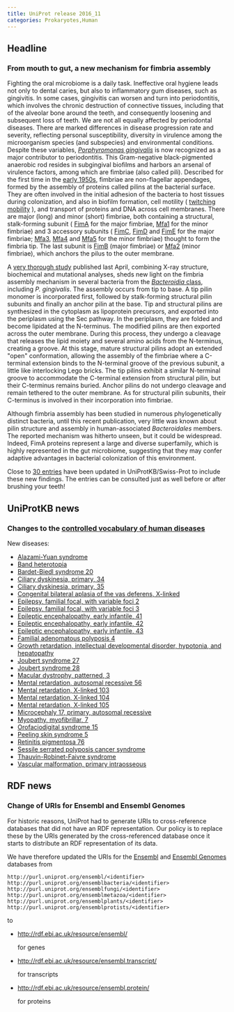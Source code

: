 ```yaml
---
title: UniProt release 2016_11
categories: Prokaryotes,Human
---
```


## Headline

### From mouth to gut, a new mechanism for fimbria assembly

Fighting the oral microbiome is a daily task. Ineffective oral hygiene leads not only to dental caries, but also to inflammatory gum diseases, such as gingivitis. In some cases, gingivitis can worsen and turn into periodontitis, which involves the chronic destruction of connective tissues, including that of the alveolar bone around the teeth, and consequently loosening and subsequent loss of teeth. We are not all equally affected by periodontal diseases. There are marked differences in disease progression rate and severity, reflecting personal susceptibility, diversity in virulence among the microorganism species (and subspecies) and environmental conditions. Despite these variables, [*Porphyromonas gingivalis*](https://www.ncbi.nlm.nih.gov/pubmed/26903954) is now recognized as a major contributor to periodontitis. This Gram-negative black-pigmented anaerobic rod resides in subgingival biofilms and harbors an arsenal of virulence factors, among which are fimbriae (also called pili). Described for the first time in the [early 1950s](https://www.ncbi.nlm.nih.gov/pubmed/13295908), fimbriae are non-flagellar appendages, formed by the assembly of proteins called pilins at the bacterial surface. They are often involved in the initial adhesion of the bacteria to host tissues during colonization, and also in biofilm formation, cell motility ( [twitching mobility](https://www.youtube.com/watch?v=yGMSQNBDq48) ), and transport of proteins and DNA across cell membranes. There are major (long) and minor (short) fimbriae, both containing a structural, stalk-forming subunit ( [FimA](http://www.uniprot.org/uniprot/?query=gene:fima+and+taxonomy:Porphyromonas+gingivalis+and+reviewed:yes) for the major fimbriae, [Mfa1](http://www.uniprot.org/uniprot/?query=gene:mfa1+and+taxonomy:Porphyromonas+gingivalis+and+reviewed:yes) for the minor fimbriae) and 3 accessory subunits ( [FimC](http://www.uniprot.org/uniprot/?query=gene:fimc+and+taxonomy:Porphyromonas+gingivalis+and+reviewed:yes), [FimD](http://www.uniprot.org/uniprot/?query=gene:fimd+and+taxonomy:Porphyromonas+gingivalis+and+reviewed:yes) and [FimE](http://www.uniprot.org/uniprot/?query=gene:fime+and+taxonomy:Porphyromonas+gingivalis+and+reviewed:yes) for the major fimbriae; [Mfa3](http://www.uniprot.org/uniprot/?query=gene:mfa3+and+taxonomy:Porphyromonas+gingivalis+and+reviewed:yes), [Mfa4](http://www.uniprot.org/uniprot/?query=gene:mfa4+and+taxonomy:Porphyromonas+gingivalis+and+reviewed:yes) and [Mfa5](http://www.uniprot.org/uniprot/?query=gene:mfa5+and+taxonomy:Porphyromonas+gingivalis) for the minor fimbriae) thought to form the fimbria tip. The last subunit is [FimB](http://www.uniprot.org/uniprot/?query=gene:fimb+and+taxonomy:Porphyromonas+gingivalis+and+reviewed:yes) (major fimbriae) or [Mfa2](http://www.uniprot.org/uniprot/?query=gene:mfa2+and+taxonomy:Porphyromonas+gingivalis+and+reviewed:yes) (minor fimbriae), which anchors the pilus to the outer membrane.

A [very thorough study](https://www.ncbi.nlm.nih.gov/pubmed/27062925) published last April, combining X-ray structure, biochemical and mutational analyses, sheds new light on the fimbria assembly mechanism in several bacteria from the [*Bacteroidia* class](http://www.uniprot.org/taxonomy/200643), including *P. gingivalis*. The assembly occurs from tip to base. A tip pilin monomer is incorporated first, followed by stalk-forming structural pilin subunits and finally an anchor pilin at the base. Tip and structural pilins are synthesized in the cytoplasm as lipoprotein precursors, and exported into the periplasm using the Sec pathway. In the periplasm, they are folded and become lipidated at the N-terminus. The modified pilins are then exported across the outer membrane. During this process, they undergo a cleavage that releases the lipid moiety and several amino acids from the N-terminus, creating a groove. At this stage, mature structural pilins adopt an extended "open" conformation, allowing the assembly of the fimbriae where a C-terminal extension binds to the N-terminal groove of the previous subunit, a little like interlocking Lego bricks. The tip pilins exhibit a similar N-terminal groove to accommodate the C-terminal extension from structural pilin, but their C-terminus remains buried. Anchor pilins do not undergo cleavage and remain tethered to the outer membrane. As for structural pilin subunits, their C-terminus is involved in their incorporation into fimbriae.

Although fimbria assembly has been studied in numerous phylogenetically distinct bacteria, until this recent publication, very little was known about pilin structure and assembly in human-associated *Bacteroidales* members. The reported mechanism was hitherto unseen, but it could be widespread. Indeed, FimA proteins represent a large and diverse superfamily, which is highly represented in the gut microbiome, suggesting that they may confer adaptive advantages in bacterial colonization of this environment.

Close to [30 entries](http://www.uniprot.org/uniprot/?query=B2RH54+OR+B2RHG4+OR+B2RHG1+OR+B2RHG2+OR+B2RHG3+OR+P59914+OR+Q51822+OR+Q51827+OR+P81363+OR+Q51825+OR+B2RHG5+OR+Q9S0W8+OR+Q51826+OR+Q93R80+OR+B2RH59+OR+P0DOA1+OR+B2RH57+OR+Q7MXK0+OR+B2RH58+OR+A0PA81+OR+O32390+OR+O32388+OR+O32389+OR+A7LXW1+OR+Q7MT55+OR+A0PA72) have been updated in UniProtKB/Swiss-Prot to include these new findings. The entries can be consulted just as well before or after brushing your teeth!

## UniProtKB news

### Changes to the [controlled vocabulary of human diseases](http://www.uniprot.org/docs/humdisease)

New diseases:

-   [Alazami-Yuan syndrome](http://www.uniprot.org/diseases/DI-04825)
-   [Band heterotopia](http://www.uniprot.org/diseases/DI-04829)
-   [Bardet-Biedl syndrome 20](http://www.uniprot.org/diseases/DI-04830)
-   [Ciliary dyskinesia, primary, 34](http://www.uniprot.org/diseases/DI-04822)
-   [Ciliary dyskinesia, primary, 35](http://www.uniprot.org/diseases/DI-04827)
-   [Congenital bilateral aplasia of the vas deferens, X-linked](http://www.uniprot.org/diseases/DI-04817)
-   [Epilepsy, familial focal, with variable foci 2](http://www.uniprot.org/diseases/DI-04832)
-   [Epilepsy, familial focal, with variable foci 3](http://www.uniprot.org/diseases/DI-04831)
-   [Epileptic encephalopathy, early infantile, 41](http://www.uniprot.org/diseases/DI-04837)
-   [Epileptic encephalopathy, early infantile, 42](http://www.uniprot.org/diseases/DI-04836)
-   [Epileptic encephalopathy, early infantile, 43](http://www.uniprot.org/diseases/DI-04835)
-   [Familial adenomatous polyposis 4](http://www.uniprot.org/diseases/DI-04840)
-   [Growth retardation, intellectual developmental disorder, hypotonia, and hepatopathy](http://www.uniprot.org/diseases/DI-04841)
-   [Joubert syndrome 27](http://www.uniprot.org/diseases/DI-04819)
-   [Joubert syndrome 28](http://www.uniprot.org/diseases/DI-04820)
-   [Macular dystrophy, patterned, 3](http://www.uniprot.org/diseases/DI-04818)
-   [Mental retardation, autosomal recessive 56](http://www.uniprot.org/diseases/DI-04823)
-   [Mental retardation, X-linked 103](http://www.uniprot.org/diseases/DI-04814)
-   [Mental retardation, X-linked 104](http://www.uniprot.org/diseases/DI-04815)
-   [Mental retardation, X-linked 105](http://www.uniprot.org/diseases/DI-04816)
-   [Microcephaly 17, primary, autosomal recessive](http://www.uniprot.org/diseases/DI-04821)
-   [Myopathy, myofibrillar, 7](http://www.uniprot.org/diseases/DI-04834)
-   [Orofaciodigital syndrome 15](http://www.uniprot.org/diseases/DI-04826)
-   [Peeling skin syndrome 5](http://www.uniprot.org/diseases/DI-04833)
-   [Retinitis pigmentosa 76](http://www.uniprot.org/diseases/DI-04824)
-   [Sessile serrated polyposis cancer syndrome](http://www.uniprot.org/diseases/DI-04838)
-   [Thauvin-Robinet-Faivre syndrome](http://www.uniprot.org/diseases/DI-04839)
-   [Vascular malformation, primary intraosseous](http://www.uniprot.org/diseases/DI-04828)

## RDF news

### Change of URIs for Ensembl and Ensembl Genomes

For historic reasons, UniProt had to generate URIs to cross-reference databases that did not have an RDF representation. Our policy is to replace these by the URIs generated by the cross-referenced database once it starts to distribute an RDF representation of its data.

We have therefore updated the URIs for the [Ensembl](http://www.ensembl.org/) and [Ensembl Genomes](http://www.ensemblgenomes.org/) databases from

    http://purl.uniprot.org/ensembl/<identifier>
    http://purl.uniprot.org/ensemblbacteria/<identifier>
    http://purl.uniprot.org/ensemblfungi/<identifier>
    http://purl.uniprot.org/ensemblmetazoa/<identifier>
    http://purl.uniprot.org/ensemblplants/<identifier>
    http://purl.uniprot.org/ensemblprotists/<identifier>

to

-   http://rdf.ebi.ac.uk/resource/ensembl/<identifier>

    for genes

-   http://rdf.ebi.ac.uk/resource/ensembl.transcript/<identifier>

    for transcripts

-   http://rdf.ebi.ac.uk/resource/ensembl.protein/<identifier>

    for proteins
